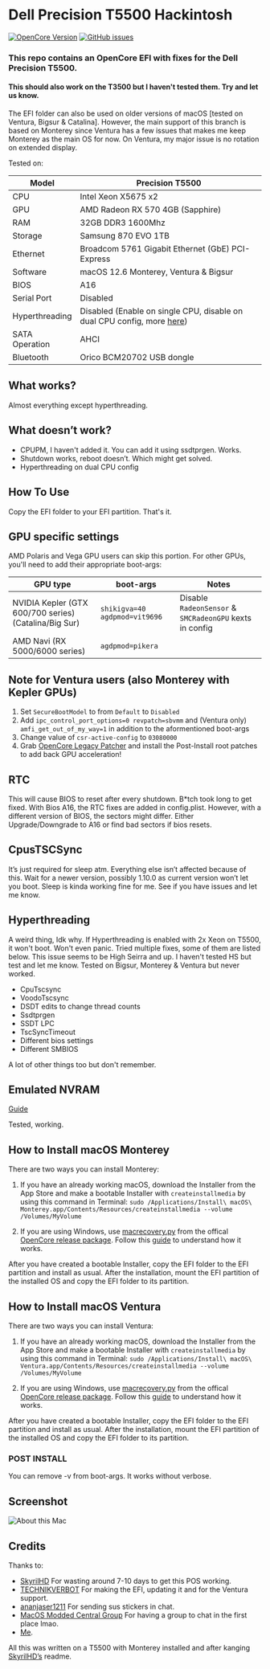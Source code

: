 # Dell Precision T5500 Hackintosh

[![OpenCore Version](https://img.shields.io/badge/OpenCore-0.9.3-green.svg)](https://github.com/qaziabdullah/EFI-Dell-Precision-T5500/)
[![GitHub issues](https://img.shields.io/github/issues/qaziabdullah/EFI-Dell-Precision-T5500.svg)](https://github.com/qaziabdullah/EFI-Dell-Precision-T5500/issues/)

### This repo contains an OpenCore EFI with fixes for the Dell Precision T5500.
#### This should also work on the T3500 but I haven't tested them. Try and let us know.

The EFI folder can also be used on older versions of macOS [tested on Ventura, Bigsur & Catalina]. However, the main support of this branch is based on Monterey since Ventura has a few issues that makes me keep Monterey as the main OS for now. On Ventura, my major issue is no rotation on extended display. 


Tested on:

Model | Precision T5500
------------- | ---------------
CPU | Intel Xeon X5675 x2
GPU | AMD Radeon RX 570 4GB (Sapphire) 
RAM | 32GB DDR3 1600Mhz
Storage | Samsung 870 EVO 1TB
Ethernet | Broadcom 5761 Gigabit Ethernet (GbE) PCI-Express 
Software | macOS 12.6 Monterey, Ventura & Bigsur
BIOS | A16
Serial Port | Disabled
Hyperthreading | Disabled (Enable on single CPU, disable on dual CPU config, more [here](#hyperthreading))
SATA Operation | AHCI
Bluetooth | Orico BCM20702 USB dongle

## What works?

Almost everything except hyperthreading.

## What doesn’t work?

- CPUPM, I haven't added it. You can add it using ssdtprgen. Works.
- Shutdown works, reboot doesn’t. Which might get solved.
- Hyperthreading on dual CPU config

## How To Use

Copy the EFI folder to your EFI partition. That's it.

## GPU specific settings

AMD Polaris and Vega GPU users can skip this portion. For other GPUs, you'll need to add their appropriate boot-args:

| GPU type | boot-args | Notes |
|--------|---------|---------|
| NVIDIA Kepler (GTX 600/700 series) (Catalina/Big Sur) | `shikigva=40 agdpmod=vit9696` | Disable `RadeonSensor` & `SMCRadeonGPU` kexts in config
| AMD Navi (RX 5000/6000 series) | `agdpmod=pikera` |

## Note for Ventura users (also Monterey with Kepler GPUs)

1. Set `SecureBootModel` to from `Default` to `Disabled`
2. Add `ipc_control_port_options=0 revpatch=sbvmm` and (Ventura only) `amfi_get_out_of_my_way=1` in addition to the aformentioned boot-args
3. Change value of `csr-active-config` to `03080000`
4. Grab [OpenCore Legacy Patcher](https://github.com/dortania/OpenCore-Legacy-Patcher/) and install the Post-Install root patches to add back GPU acceleration!

## RTC

This will cause BIOS to reset after every shutdown. B*tch took long to get fixed. With Bios A16, the RTC fixes are added in config.plist.
However, with a different version of BIOS, the sectors might differ. Either Upgrade/Downgrade to A16 or find bad sectors if bios resets.

## CpusTSCSync

It’s just required for sleep atm. Everything else isn’t affected because of this.
Wait for a newer version, possibly 1.10.0 as current version won’t let you boot.
Sleep is kinda working fine for me. See if you have issues and let me know.

## Hyperthreading

A weird thing, Idk why. If Hyperthreading is enabled with 2x Xeon on T5500, it won't boot. Won't even panic. Tried multiple fixes, some of them are listed below. This issue seems to be High Seirra and up. I haven't tested HS but test and let me know. Tested on Bigsur, Monterey & Ventura but never worked.

- CpuTscsync
- VoodoTscsync
- DSDT edits to change thread counts
- Ssdtprgen
- SSDT LPC 
- TscSyncTimeout
- Different bios settings
- Different SMBIOS

A lot of other things too but don't remember.

## Emulated NVRAM

[Guide](https://dortania.github.io/OpenCore-Post-Install/misc/nvram.html#emulating-nvram-with-a-nvram-plist)

Tested, working.

## How to Install macOS Monterey

There are two ways you can install Monterey:

1. If you have an already working macOS, download the Installer from the App Store and make a bootable Installer with `createinstallmedia` by using this command in Terminal: `sudo /Applications/Install\ macOS\ Monterey.app/Contents/Resources/createinstallmedia --volume /Volumes/MyVolume`

2. If you are using Windows, use [macrecovery.py](https://github.com/acidanthera/OpenCorePkg/tree/master/Utilities/macrecovery) from the offical [OpenCore release package](https://github.com/acidanthera/OpenCorePkg/releases/). Follow this [guide](https://dortania.github.io/OpenCore-Install-Guide/installer-guide/winblows-install.html) to understand how it works.

After you have created a bootable Installer, copy the EFI folder to the EFI partition and install as usual. After the installation, mount the EFI partition of the installed OS and copy the EFI folder to its partition.

## How to Install macOS Ventura

There are two ways you can install Ventura:

1. If you have an already working macOS, download the Installer from the App Store and make a bootable Installer with `createinstallmedia` by using this command in Terminal: `sudo /Applications/Install\ macOS\ Ventura.app/Contents/Resources/createinstallmedia --volume /Volumes/MyVolume`

2. If you are using Windows, use [macrecovery.py](https://github.com/acidanthera/OpenCorePkg/tree/master/Utilities/macrecovery) from the offical [OpenCore release package](https://github.com/acidanthera/OpenCorePkg/releases/). Follow this [guide](https://dortania.github.io/OpenCore-Install-Guide/installer-guide/winblows-install.html) to understand how it works.

After you have created a bootable Installer, copy the EFI folder to the EFI partition and install as usual. After the installation, mount the EFI partition of the installed OS and copy the EFI folder to its partition. 

### POST INSTALL

You can remove -v from boot-args. It works without verbose.

## Screenshot

![About this Mac](https://i.postimg.cc/28MmT8bd/9a1df918-2e6f-4e81-b82f-89b32046d098-copy.jpg)

## Credits

Thanks to:

- [SkyrilHD](https://github.com/SkyrilHD/) For wasting around 7-10 days to get this POS working. 
- [TECHNIKVERBOT](https://github.com/TECHNIKVERBOT/) For making the EFI, updating it and for the Ventura support.
- [ananjaser1211](https://github.com/ananjaser1211/) For sending sus stickers in chat.
- [MacOS Modded Central Group](https://t.me/hackintoshports/) For having a group to chat in the first place lmao.
- [Me](http://ididnothing.com/).


All this was written on a T5500 with Monterey installed and after kanging [SkyrilHD’s](https://github.com/SkyrilHD/) readme.
